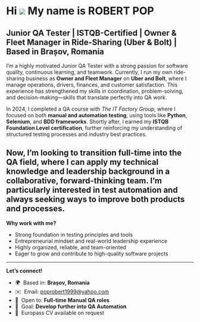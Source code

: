 Hi ![](https://user-images.githubusercontent.com/18350557/176309783-0785949b-9127-417c-8b55-ab5a4333674e.gif) My name is ROBERT POP  
==================================================================================================================

Junior QA Tester | ISTQB-Certified | Owner & Fleet Manager in Ride-Sharing (Uber & Bolt) | Based in Brașov, Romania  
----------------------------------------------------------------------------------------------------------------------

I’m a highly motivated Junior QA Tester with a strong passion for software quality, continuous learning, and teamwork. Currently, I run my own ride-sharing business as **Owner and Fleet Manager** on **Uber and Bolt**, where I manage operations, drivers, finances, and customer satisfaction. This experience has strengthened my skills in coordination, problem-solving, and decision-making—skills that translate perfectly into QA work.

In 2024, I completed a QA course with *The IT Factory Group*, where I focused on both **manual and automation testing**, using tools like **Python**, **Selenium**, and **BDD frameworks**. Shortly after, I earned my **ISTQB Foundation Level certification**, further reinforcing my understanding of structured testing processes and industry best practices.

Now, I’m looking to transition full-time into the **QA field**, where I can apply my technical knowledge and leadership background in a collaborative, forward-thinking team. I’m particularly interested in test automation and always seeking ways to improve both products and processes.
---
**Why work with me?**  
- Strong foundation in testing principles and tools  
- Entrepreneurial mindset and real-world leadership experience  
- Highly organized, reliable, and team-oriented  
- Eager to grow and contribute to high-quality software projects  
---
**Let’s connect!**  
* 🌍  Based in: **Brașov, Romania**  
* ✉️  Email: [poprobert1999@yahoo.com](mailto:poprobert1999@yahoo.com)  
* 🧪  Open to: **Full-time Manual QA roles**  
* 🚀  Goal: **Develop further into QA Automation**  
* 📄  Europass CV available on request
